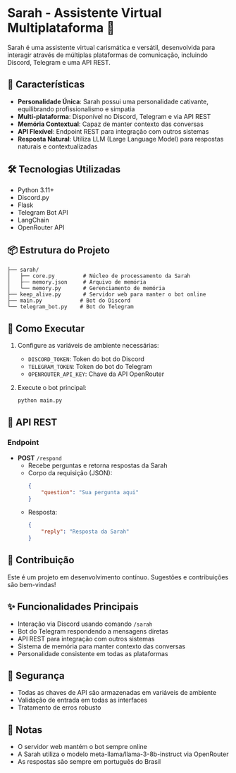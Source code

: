 
# Sarah - Assistente Virtual Multiplataforma 🤖

Sarah é uma assistente virtual carismática e versátil, desenvolvida para interagir através de múltiplas plataformas de comunicação, incluindo Discord, Telegram e uma API REST.

## 🌟 Características

- **Personalidade Única**: Sarah possui uma personalidade cativante, equilibrando profissionalismo e simpatia
- **Multi-plataforma**: Disponível no Discord, Telegram e via API REST
- **Memória Contextual**: Capaz de manter contexto das conversas
- **API Flexível**: Endpoint REST para integração com outros sistemas
- **Resposta Natural**: Utiliza LLM (Large Language Model) para respostas naturais e contextualizadas

## 🛠️ Tecnologias Utilizadas

- Python 3.11+
- Discord.py
- Flask
- Telegram Bot API
- LangChain
- OpenRouter API

## 📦 Estrutura do Projeto

```
├── sarah/
│   ├── core.py         # Núcleo de processamento da Sarah
│   ├── memory.json     # Arquivo de memória
│   └── memory.py       # Gerenciamento de memória
├── keep_alive.py       # Servidor web para manter o bot online
├── main.py            # Bot do Discord
└── telegram_bot.py    # Bot do Telegram
```

## 🚀 Como Executar

1. Configure as variáveis de ambiente necessárias:
   - `DISCORD_TOKEN`: Token do bot do Discord
   - `TELEGRAM_TOKEN`: Token do bot do Telegram
   - `OPENROUTER_API_KEY`: Chave da API OpenRouter

2. Execute o bot principal:
   ```bash
   python main.py
   ```

## 🔌 API REST

### Endpoint
- **POST** `/respond`
  - Recebe perguntas e retorna respostas da Sarah
  - Corpo da requisição (JSON):
    ```json
    {
        "question": "Sua pergunta aqui"
    }
    ```
  - Resposta:
    ```json
    {
        "reply": "Resposta da Sarah"
    }
    ```

## 🤝 Contribuição

Este é um projeto em desenvolvimento contínuo. Sugestões e contribuições são bem-vindas!

## ✨ Funcionalidades Principais

- Interação via Discord usando comando `/sarah`
- Bot do Telegram respondendo a mensagens diretas
- API REST para integração com outros sistemas
- Sistema de memória para manter contexto das conversas
- Personalidade consistente em todas as plataformas

## 🔐 Segurança

- Todas as chaves de API são armazenadas em variáveis de ambiente
- Validação de entrada em todas as interfaces
- Tratamento de erros robusto

## 📝 Notas

- O servidor web mantém o bot sempre online
- A Sarah utiliza o modelo meta-llama/llama-3-8b-instruct via OpenRouter
- As respostas são sempre em português do Brasil
